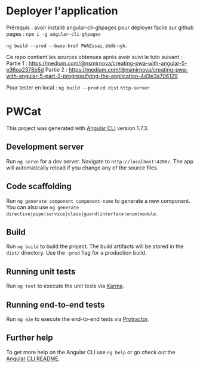 # Deployer l'application

Prérequis : avoir installé angular-cli-ghpages pour déployer facile sur github pages :
`npm i -g angular-cli-ghpages`

`ng build --prod --base-href PWAEssai`, puis `ngh`.

Ce repo contient les sources obtenues après avoir suivi le tuto suivant :
Partie 1 : https://medium.com/@nsmirnova/creating-pwa-with-angular-5-e36ea2378b5d
Partie 2 : https://medium.com/@nsmirnova/creating-pwa-with-angular-5-part-2-progressifying-the-application-449e3a706129

Pour tester en local : 
`ng build --prod`
`cd dist`
`http-server`

# PWCat

This project was generated with [Angular CLI](https://github.com/angular/angular-cli) version 1.7.3.

## Development server

Run `ng serve` for a dev server. Navigate to `http://localhost:4200/`. The app will automatically reload if you change any of the source files.

## Code scaffolding

Run `ng generate component component-name` to generate a new component. You can also use `ng generate directive|pipe|service|class|guard|interface|enum|module`.

## Build

Run `ng build` to build the project. The build artifacts will be stored in the `dist/` directory. Use the `-prod` flag for a production build.

## Running unit tests

Run `ng test` to execute the unit tests via [Karma](https://karma-runner.github.io).

## Running end-to-end tests

Run `ng e2e` to execute the end-to-end tests via [Protractor](http://www.protractortest.org/).

## Further help

To get more help on the Angular CLI use `ng help` or go check out the [Angular CLI README](https://github.com/angular/angular-cli/blob/master/README.md).

